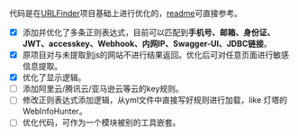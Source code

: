 代码是在[URLFinder](https://github.com/pingc0y/URLFinder)项目基础上进行优化的，[readme](https://github.com/pingc0y/URLFinder/blob/master/README.md)可直接参考。

- [x] 添加并优化了多条正则表达式，目前可以匹配到**手机号、邮箱、身份证、JWT、accesskey、Webhook、内网IP、Swagger-UI、JDBC链接**。
- [x] 原项目对与未提取到js的网站不进行结果返回。优化后可对任意页面进行敏感信息提取。
- [x] 优化了显示逻辑。
- [ ] 添加阿里云/腾讯云/亚马逊云等云的key规则。
- [ ] 修改正则表达式添加逻辑，从yml文件中直接写好规则进行加载，like 灯塔的 WebInfoHunter。
- [ ] 优化代码，可作为一个模块被别的工具嵌套。
